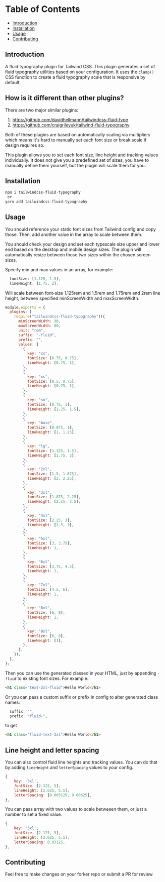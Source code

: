 # Table of Contents

- [Introduction](#introduction)
- [Installation](#installation)
- [Usage](#usage)
- [Contributing](#contributing)

## Introduction

A fluid typography plugin for Tailwind CSS. This plugin generates a set of fluid typography utilities based on your configuration. It uses the `clamp()` CSS function to create a fluid typography scale that is responsive by default.

## How is it different than other plugins?

There are two major similar plugins:

1. https://github.com/davidhellmann/tailwindcss-fluid-type
2. https://github.com/craigrileyuk/tailwind-fluid-typography

Both of these plugins are based on automatically scaling via multipliers which means it's hard to manually set each font size or break scale if design requires so.

This plugin allows you to set each font size, line height and tracking values individually. It does not give you a predefined set of sizes, you have to manually define them yourself, but the plugin will scale them for you.

## Installation

```js
npm i tailwindcss-fluid-typography
 or
yarn add tailwindcss-fluid-typography
```

## Usage

You should reference your static font sizes from Tailwind config and copy those. Then, add another value in the array to scale between them.

You should check your design and set each typescale size upper and lower end based on the desktop and mobile design sizes. The plugin will automatically resize between those two sizes within the chosen screen sizes.

Specify min and max values in an array, for example:

```js
  fontSize: [1.125, 1.5],
  lineHeight: [1.75, 2],
```

Will scale between font-size 1.125rem and 1.5rem and 1.75rem and 2rem line height, between specified minScreenWidth and maxScreenWidth.

```js
module.exports = {
  plugins: [
    require("tailwindcss-fluid-typography")({
      minScreenWidth: 30,
      maxScreenWidth: 80,
      unit: "rem",
      suffix: "-fluid",
      prefix: "",
      values: [
        {
          key: "xs",
          fontSize: [0.75, 0.75],
          lineHeight: [0.75, 1],
        },
        {
          key: "xs",
          fontSize: [0.5, 0.75],
          lineHeight: [0.75, 1],
        },
        {
          key: "sm",
          fontSize: [0.75, 1],
          lineHeight: [1.25, 1.5],
        },
        {
          key: "base",
          fontSize: [0.875, 1],
          lineHeight: [1, 1.25],
        },
        {
          key: "lg",
          fontSize: [1.125, 1.5],
          lineHeight: [1.75, 2],
        },
        {
          key: "2xl",
          fontSize: [1.5, 1.875],
          lineHeight: [2, 2.25],
        },
        {
          key: "3xl",
          fontSize: [1.875, 2.25],
          lineHeight: [2.25, 2.5],
        },
        {
          key: "4xl",
          fontSize: [2.25, 3],
          lineHeight: [2.5, 1],
        },
        {
          key: "5xl",
          fontSize: [3, 3.75],
          lineHeight: 1,
        },
        {
          key: "6xl",
          fontSize: [3.75, 4.5],
          lineHeight: 1,
        },
        {
          key: "7xl",
          fontSize: [4.5, 6],
          lineHeight: 1,
        },
        {
          key: "8xl",
          fontSize: [6, 8],
          lineHeight: 1,
        },
        {
          key: "9xl",
          fontSize: [6, 8],
          lineHeight: [1],
        },
      ],
    }),
  ],
};
```

Then you can use the generated classed in your HTML, just by appending `-fluid` to existing font sizes. For example:

```html
<h1 class="text-3xl-fluid">Hello World</h1>
```

Or you can pass a custom suffix or prefix in config to alter generated class names:

```js
  suffix: "",
  prefix: "fluid-",
```

to get

```html
<h1 class="fluid-text-3xl">Hello World</h1>
```

## Line height and letter spacing

You can also control fluid line heights and tracking values. You can do that by adding `lineHeight` and `letterSpacing` values to your config.

```js
{
    key: '3xl',
    fontSize: [2.125, 5],
    lineHeight: [2.625, 5.5],
    letterSpacing: [0.003125, 0.00625],
},
```

You can pass array with two values to scale betweeen them, or just a number to set a fixed value.

```js
{
    key: '3xl',
    fontSize: [2.125, 5],
    lineHeight: [2.625, 5.5],
    letterSpacing: 0.03125,
},
```

## Contributing

Feel free to make changes on your forker repo or submit a PR for review.
